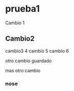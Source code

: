 # prueba1

Cambio 1

## Cambio2


cambio3 4
cambio 5
cambio 6

otro cambio guardado

mas otro cambio

 ### nose